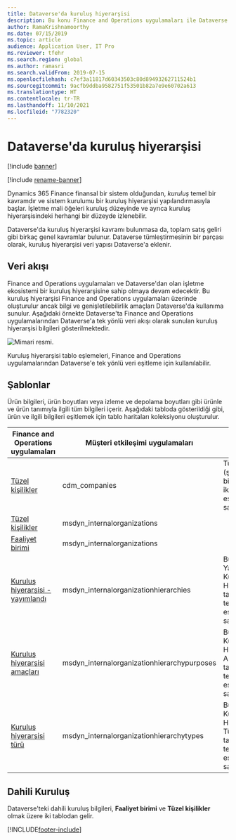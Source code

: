 ```yaml
---
title: Dataverse'da kuruluş hiyerarşisi
description: Bu konu Finance and Operations uygulamaları ile Dataverse arasında kuruluş verileri tümleştirmesini açıklar.
author: RamaKrishnamoorthy
ms.date: 07/15/2019
ms.topic: article
audience: Application User, IT Pro
ms.reviewer: tfehr
ms.search.region: global
ms.author: ramasri
ms.search.validFrom: 2019-07-15
ms.openlocfilehash: c7ef3a11817d60343503c80d89493262711524b1
ms.sourcegitcommit: 9acfb9ddba9582751f53501b82a7e9e60702a613
ms.translationtype: HT
ms.contentlocale: tr-TR
ms.lasthandoff: 11/10/2021
ms.locfileid: "7782320"
---
```

# <a name="organization-hierarchy-in-dataverse"></a>Dataverse'da kuruluş hiyerarşisi

[!include [banner](../../includes/banner.md)]

[!include [rename-banner](~/includes/cc-data-platform-banner.md)]

Dynamics 365 Finance finansal bir sistem olduğundan, *kuruluş* temel bir kavramdır ve sistem kurulumu bir kuruluş hiyerarşisi yapılandırmasıyla başlar. İşletme mali öğeleri kuruluş düzeyinde ve ayrıca kuruluş hiyerarşisindeki herhangi bir düzeyde izlenebilir.

Dataverse'da kuruluş hiyerarşisi kavramı bulunmasa da, toplam satış geliri gibi birkaç genel kavramlar bulunur. Dataverse tümleştirmesinin bir parçası olarak, kuruluş hiyerarşisi veri yapısı Dataverse'a eklenir.

## <a name="data-flow"></a>Veri akışı

Finance and Operations uygulamaları ve Dataverse'dan olan işletme ekosistemi bir kuruluş hiyerarşisine sahip olmaya devam edecektir. Bu kuruluş hiyerarşisi Finance and Operations uygulamaları üzerinde oluşturulur ancak bilgi ve genişletilebilirlik amaçları Dataverse'da kullanıma sunulur. Aşağıdaki örnekte Dataverse'ta Finance and Operations uygulamalarından Dataverse'a tek yönlü veri akışı olarak sunulan kuruluş hiyerarşisi bilgileri gösterilmektedir.

![Mimari resmi.](media/dual-write-data-flow.png)

Kuruluş hiyerarşisi tablo eşlemeleri, Finance and Operations uygulamalarından Dataverse'e tek yönlü veri eşitleme için kullanılabilir.

## <a name="templates"></a>Şablonlar

Ürün bilgileri, ürün boyutları veya izleme ve depolama boyutları gibi ürünle ve ürün tanımıyla ilgili tüm bilgileri içerir. Aşağıdaki tabloda gösterildiği gibi, ürün ve ilgili bilgileri eşitlemek için tablo haritaları koleksiyonu oluşturulur.

Finance and Operations uygulamaları | Müşteri etkileşimi uygulamaları     | Tanım
-----------------------|--------------------------------|---
[Tüzel kişilikler](mapping-reference.md#102) | cdm_companies | Tüzel kişilik (şirket) bilgilerinin iki yönlü eşitlemesini sağlar.
[Tüzel kişilikler](mapping-reference.md#142) | msdyn_internalorganizations |
[Faaliyet birimi](mapping-reference.md#143) | msdyn_internalorganizations |
[Kuruluş hiyerarşisi - yayımlandı](mapping-reference.md#139) | msdyn_internalorganizationhierarchies | Bu şablon, Yayımlanan Kuruluş Hiyerarşisi tablosunun tek yönlü eşitlemesini sağlar.
[Kuruluş hiyerarşisi amaçları](mapping-reference.md#140) | msdyn_internalorganizationhierarchypurposes | Bu şablon, Kuruluş Hiyerarşisi Amacı tablosunun tek yönlü eşitlemesini sağlar.
[Kuruluş hiyerarşisi türü](mapping-reference.md#141) | msdyn_internalorganizationhierarchytypes | Bu şablon, Kuruluş Hiyerarşisi Türü tablosunun tek yönlü eşitlemesini sağlar.

## <a name="internal-organization"></a>Dahili Kuruluş

Dataverse'teki dahili kuruluş bilgileri, **Faaliyet birimi** ve **Tüzel kişilikler** olmak üzere iki tablodan gelir.

[!INCLUDE[footer-include](../../../../includes/footer-banner.md)]
